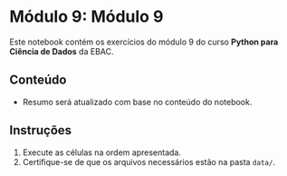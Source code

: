 # Módulo 9: Módulo 9
Este notebook contém os exercícios do módulo 9 do curso **Python para Ciência de Dados** da EBAC.

## Conteúdo
- Resumo será atualizado com base no conteúdo do notebook.

## Instruções
1. Execute as células na ordem apresentada.
2. Certifique-se de que os arquivos necessários estão na pasta `data/`.
